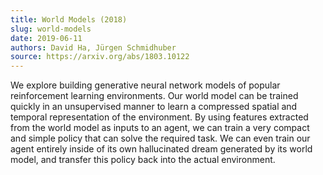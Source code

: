 ```yaml
---
title: World Models (2018)
slug: world-models
date: 2019-06-11
authors: David Ha, Jürgen Schmidhuber
source: https://arxiv.org/abs/1803.10122
---
```


We explore building generative neural network models of popular reinforcement learning environments. Our world model can be trained quickly in an unsupervised manner to learn a compressed spatial and temporal representation of the environment. By using features extracted from the world model as inputs to an agent, we can train a very compact and simple policy that can solve the required task. We can even train our agent entirely inside of its own hallucinated dream generated by its world model, and transfer this policy back into the actual environment.

